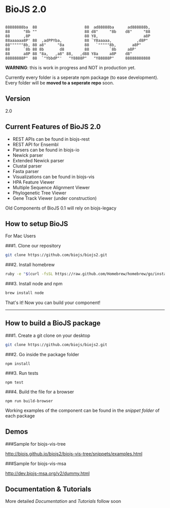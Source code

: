 BioJS 2.0
=========

```

88888888ba  88                     88  ad88888ba      ad888888b,  
88      "8b ""                     88 d8"     "8b    d8"     "88  
88      ,8P                        88 Y8,                    a8P  
88aaaaaa8P' 88  ,adPPYba,          88 `Y8aaaaa,           ,d8P"   
88""""""8b, 88 a8"     "8a         88   `"""""8b,       a8P"      
88      `8b 88 8b       d8         88         `8b     a8P'        
88      a8P 88 "8a,   ,a8" 88,   ,d88 Y8a     a8P    d8"          
88888888P"  88  `"YbbdP"'   "Y8888P"   "Y88888P"     88888888888 

 ```

__WARNING__: this is work in progress and NOT in production yet.


Currently every folder is a seperate npm package (to ease development). Every folder will be __moved to a seperate repo__ soon.



Version
----

2.0

Current Features of BioJS 2.0
----
- REST APIs can be found in biojs-rest
 - REST API for Ensembl 
- Parsers can be found in biojs-io
 - Newick parser
 - Extended Newick parser
 - Clustal parser
 - Fasta parser
- Visualizations can be found in biojs-vis
 - HPA Feature Viewer 
 - Multiple Sequence Alignment Viewer
 - Phylogenetic Tree Viewer
 - Gene Track Viewer (under construction)

Old Components of BioJS 0.1 will rely on biojs-legacy

How to setup BioJS 
--------------

For Mac Users

###1. Clone our repository

```sh
git clone https://github.com/biojs/biojs2.git
```

 
###2. Install homebrew

```sh
ruby -e "$(curl -fsSL https://raw.github.com/Homebrew/homebrew/go/install)"
```

###3. Install node and npm
```sh
brew install node
```

That's it! Now you can build your component!

----

How to build a BioJS package
---------------

###1. Create a git clone on your desktop
```sh
git clone https://github.com/biojs/biojs2.git
```

###2. Go inside the package folder

```
npm install
```

###3. Run tests

```
npm test
```

###4. Build the file for a browser

```
npm run build-browser
```

Working examples of the component can be found in the *snippet folder* of each package


Demos
----------------

###Sample for biojs-vis-tree 

http://biojs.github.io/biojs2/biojs-vis-tree/snippets/examples.html


###Sample for biojs-vis-msa

http://dev.biojs-msa.org/v2/dummy.html


Documentation & Tutorials
-----------------

More detailed *Documentation* and *Tutorials* follow soon
